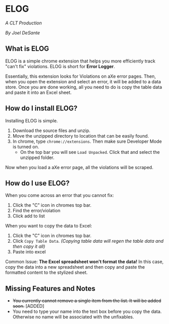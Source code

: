 # ELOG
_A CLT Production_

*By Joel DeSante*

## What is ELOG
ELOG is a simple chrome extension that helps you more efficiently track "can't fix" violations. ELOG is short for **Error Logger**.

Essentially, this extension looks for Violations on aXe error pages. Then, when you open the extension and select an error, it will be added to a data store. Once you are done working, all you need to do is copy the table data and paste it into an Excel sheet.

## How do I install ELOG?
Installing ELOG is simple.

1. Download the source files and unzip.
2. Move the unzipped directory to location that can be easily found.
3. In chrome, type `chrome://extensions`. Then make sure Developer Mode is turned on.
	- On the top bar you will see `Load Unpacked`. Click that and select the unzipped folder.

Now when you load a aXe error page, all the violations will be scraped.

## How do I use ELOG?
When you come across an error that you cannot fix: 
1. Click the "C" icon in chromes top bar.
2. Find the error/violation
3. Click add to list

When you want to copy the data to Excel:
1. Click the "C" icon in chromes top bar.
2. Click `Copy Table Data`. *(Copying table data will regen the table data and then copy it all)*
3. Paste into excel

Common Issue: **The Excel spreadsheet won't format the data!**
In this case, copy the data into a new spreadsheet and then copy and paste the formatted content to the stylized sheet.

## Missing Features and Notes
- ~~You currently cannot remove a single item from the list. It will be added soon.~~ [ADDED]
- You need to type your name into the text box before you copy the data. Otherwise no name will be associated with the unfixables.
